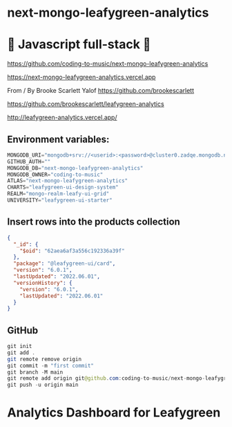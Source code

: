 # next-mongo-leafygreen-analytics

# 🚀 Javascript full-stack 🚀

https://github.com/coding-to-music/next-mongo-leafygreen-analytics

https://next-mongo-leafygreen-analytics.vercel.app

From / By Brooke Scarlett Yalof https://github.com/brookescarlett

https://github.com/brookescarlett/leafygreen-analytics

http://leafygreen-analytics.vercel.app/

## Environment variables:

```java
MONGODB_URI="mongodb+srv://<userid>:<password>@cluster0.zadqe.mongodb.net/next-mongo-leafygreen-analytics?retryWrites=true&w=majority"
GITHUB_AUTH=""
MONGODB_DB="next-mongo-leafygreen-analytics"
MONGODB_OWNER="coding-to-music"
ATLAS="next-mongo-leafygreen-analytics"
CHARTS="leafygreen-ui-design-system"
REALM="mongo-realm-leafy-ui-grid"
UNIVERSITY="leafygreen-ui-starter"

```

## Insert rows into the products collection

```json
{
  "_id": {
    "$oid": "62aea6af3a556c192336a39f"
  },
  "package": "@leafygreen-ui/card",
  "version": "6.0.1",
  "lastUpdated": "2022.06.01",
  "versionHistory": {
    "version": "6.0.1",
    "lastUpdated": "2022.06.01"
  }
}
```

## GitHub

```java
git init
git add .
git remote remove origin
git commit -m "first commit"
git branch -M main
git remote add origin git@github.com:coding-to-music/next-mongo-leafygreen-analytics.git
git push -u origin main
```

# Analytics Dashboard for Leafygreen
